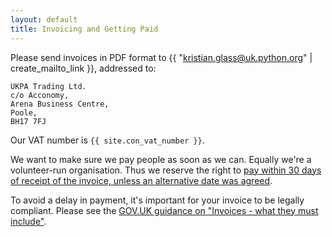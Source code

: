 ```yaml
---
layout: default
title: Invoicing and Getting Paid
---
```


Please send invoices in PDF format to {{ "kristian.glass@uk.python.org" | create_mailto_link }}, addressed to:

```
UKPA Trading Ltd.
c/o Acconomy,
Arena Business Centre,
Poole,
BH17 7FJ
```

Our VAT number is `{{ site.con_vat_number }}`.

We want to make sure we pay people as soon as we can.
Equally we're a volunteer-run organisation.
Thus we reserve the right to [pay within 30 days of receipt of the invoice, unless an alternative date was agreed](https://www.gov.uk/invoicing-and-taking-payment-from-customers/payment-obligations).

To avoid a delay in payment, it's important for your invoice to be legally compliant.
Please see the [GOV.UK guidance on "Invoices - what they must include"](https://www.gov.uk/invoicing-and-taking-payment-from-customers/invoices-what-they-must-include).
